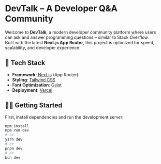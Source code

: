 # DevTalk – A Developer Q&A Community

Welcome to **DevTalk**, a modern developer community platform where users can ask and answer programming questions – similar to Stack Overflow. Built with the latest **Next.js App Router**, this project is optimized for speed, scalability, and developer experience.

## 🚀 Tech Stack

- **Framework**: [Next.js](https://nextjs.org/) (App Router)
- **Styling**: [Tailwind CSS](https://tailwindcss.com/)
- **Font Optimization**: [Geist](https://vercel.com/font)
- **Deployment**: [Vercel](https://vercel.com/)

## 🧑‍💻 Getting Started

First, install dependencies and run the development server:

```bash
npm install
npm run dev
# or
yarn dev
# or
pnpm dev
# or
bun dev
```

